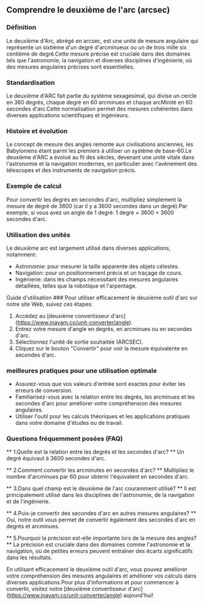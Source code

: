 ## Comprendre le deuxième de l'arc (arcsec)

### Définition
Le deuxième d'Arc, abrégé en arcsec, est une unité de mesure angulaire qui représente un sixtième d'un degré d'arcminueux ou un de trois mille six centième de degré.Cette mesure précise est cruciale dans des domaines tels que l'astronomie, la navigation et diverses disciplines d'ingénierie, où des mesures angulaires précises sont essentielles.

### Standardisation
Le deuxième d'ARC fait partie du système sexagesimal, qui divise un cercle en 360 degrés, chaque degré en 60 arcminues et chaque arcMinité en 60 secondes d'arc.Cette normalisation permet des mesures cohérentes dans diverses applications scientifiques et ingénieurs.

### Histoire et évolution
Le concept de mesure des angles remonte aux civilisations anciennes, les Babyloniens étant parmi les premiers à utiliser un système de base-60.Le deuxième d'ARC a évolué au fil des siècles, devenant une unité vitale dans l'astronomie et la navigation modernes, en particulier avec l'avènement des télescopes et des instruments de navigation précis.

### Exemple de calcul
Pour convertir les degrés en secondes d'arc, multipliez simplement la mesure de degré de 3600 (car il y a 3600 secondes dans un degré).Par exemple, si vous avez un angle de 1 degré:
1 degré × 3600 = 3600 secondes d'arc.

### Utilisation des unités
Le deuxième arc est largement utilisé dans diverses applications, notamment:
- Astronomie: pour mesurer la taille apparente des objets célestes.
- Navigation: pour un positionnement précis et un traçage de cours.
- Ingénierie: dans les champs nécessitant des mesures angulaires détaillées, telles que la robotique et l'arpentage.

Guide d'utilisation ###
Pour utiliser efficacement le deuxième outil d'arc sur notre site Web, suivez ces étapes:
1. Accédez au [deuxième convertisseur d'arc] (https://www.inayam.co/unit-converter/angle).
2. Entrez votre mesure d'angle en degrés, en arcminues ou en secondes d'arc.
3. Sélectionnez l'unité de sortie souhaitée (ARCSEC).
4. Cliquez sur le bouton "Convertir" pour voir la mesure équivalente en secondes d'arc.

### meilleures pratiques pour une utilisation optimale
- Assurez-vous que vos valeurs d'entrée sont exactes pour éviter les erreurs de conversion.
- Familiarisez-vous avec la relation entre les degrés, les arcminues et les secondes d'arc pour améliorer votre compréhension des mesures angulaires.
- Utiliser l'outil pour les calculs théoriques et les applications pratiques dans votre domaine d'études ou de travail.

### Questions fréquemment posées (FAQ)

** 1.Quelle est la relation entre les degrés et les secondes d'arc? **
Un degré équivaut à 3600 secondes d'arc.

** 2.Comment convertir les arcminutes en secondes d'arc? **
Multipliez le nombre d'arcminues par 60 pour obtenir l'équivalent en secondes d'arc.

** 3.Dans quel champ est le deuxième de l'arc couramment utilisé? **
Il est principalement utilisé dans les disciplines de l'astronomie, de la navigation et de l'ingénierie.

** 4.Puis-je convertir des secondes d'arc en autres mesures angulaires? **
Oui, notre outil vous permet de convertir également des secondes d'arc en degrés et arcminues.

** 5.Pourquoi la précision est-elle importante lors de la mesure des angles? **
La précision est cruciale dans des domaines comme l'astronomie et la navigation, où de petites erreurs peuvent entraîner des écarts significatifs dans les résultats.

En utilisant efficacement le deuxième outil d'arc, vous pouvez améliorer votre compréhension des mesures angulaires et améliorer vos calculs dans diverses applications.Pour plus d'informations et pour commencer à convertir, visitez notre [deuxième convertisseur d'arc] (https://www.inayam.co/unit-converter/angle) aujourd'hui!